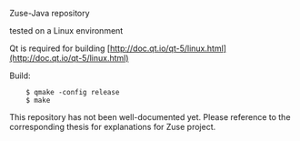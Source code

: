 Zuse-Java repository

tested on a Linux environment

Qt is required for building
[http://doc.qt.io/qt-5/linux.html](http://doc.qt.io/qt-5/linux.html)

Build: 

        $ qmake -config release
        $ make 

This repository has not been well-documented yet. 
Please reference to the corresponding thesis for explanations for
Zuse project. 

